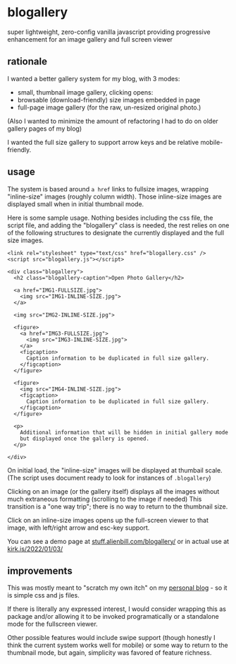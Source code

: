 # blogallery

super lightweight, zero-config vanilla javascript providing progressive enhancement for
an image gallery and full screen viewer

## rationale

I wanted a better gallery system for my blog, with 3 modes:

*  small, thumbnail image gallery, clicking opens:
*  browsable (download-friendly) size images embedded in page
*  full-page image gallery (for the raw, un-resized original photo.)

(Also I wanted to minimize the amount of refactoring I had to do on older gallery pages of my blog)

I wanted the full size gallery to support arrow keys and be relative mobile-friendly.

## usage

The system is based around `a href` links to fullsize images, wrapping "inline-size" images
(roughly column width). Those inline-size images are displayed small when in initial thumbnail mode.

Here is some sample usage. Nothing besides including the css file, the script file, and adding the 
"blogallery" class is needed, the rest relies on one of the following structures to designate the currently
displayed and the full size images.

```
<link rel="stylesheet" type="text/css" href="blogallery.css" />
<script src="blogallery.js"></script>

<div class="blogallery">
  <h2 class="blogallery-caption">Open Photo Gallery</h2>
  
  <a href="IMG1-FULLSIZE.jpg">
    <img src="IMG1-INLINE-SIZE.jpg">
  </a>
  
  <img src="IMG2-INLINE-SIZE.jpg">
  
  <figure>
    <a href="IMG3-FULLSIZE.jpg">
      <img src="IMG3-INLINE-SIZE.jpg">
    </a>
    <figcaption>
      Caption information to be duplicated in full size gallery.
    </figcaption>    
  </figure>  

  <figure>
    <img src="IMG4-INLINE-SIZE.jpg">
    <figcaption>
      Caption information to be duplicated in full size gallery.
    </figcaption>    
  </figure>  
  
  <p>
    Additional information that will be hidden in initial gallery mode
    but displayed once the gallery is opened.
  </p>
  
</div>

```

On initial load, the "inline-size" images will be displayed at thumbail scale. (The script uses
document ready to look for instances of `.blogallery`)

Clicking on an image (or the gallery itself) displays all the images without much extraneous formatting
(scrolling to the image if needed) This transition is a "one way trip"; there is no way to return to the 
thumbnail size. 

Click on an inline-size images opens up the full-screen viewer to that image, with left/right arrow and esc-key support.

You can see a demo page at [stuff.alienbill.com/blogallery/](https://stuff.alienbill.com/blogallery/) or in actual use at [kirk.is/2022/01/03/](https://kirk.is/2022/01/03/)

## improvements

This was mostly meant to "scratch my own itch" on my [personal blog](https://kirk.is/) - so it is simple
css and js files.

If there is literally any expressed interest, I would consider wrapping this as package and/or allowing it 
to be invoked programatically or a standalone mode for the fullscreen viewer.

Other possible features would include swipe support (though honestly I think the current system works 
well for mobile) or some way to return to the thumbnail mode, but again, simplicity was favored of feature richness.

